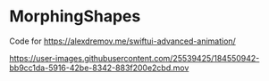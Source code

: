 # MorphingShapes

Code for https://alexdremov.me/swiftui-advanced-animation/




https://user-images.githubusercontent.com/25539425/184550942-bb9cc1da-5916-42be-8342-883f200e2cbd.mov

